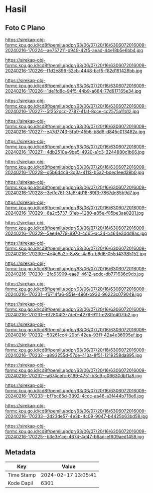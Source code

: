 # Hasil

## Foto C Plano

https://sirekap-obj-formc.kpu.go.id/cd8f/pemilu/pdpr/63/06/07/20/16/6306072016009-20240216-170224--ae757211-b949-42f5-aead-44e18b5e6bb4.jpg

https://sirekap-obj-formc.kpu.go.id/cd8f/pemilu/pdpr/63/06/07/20/16/6306072016009-20240216-170226--f1d2e896-52cb-4448-bcf5-f82d191428bb.jpg

https://sirekap-obj-formc.kpu.go.id/cd8f/pemilu/pdpr/63/06/07/20/16/6306072016009-20240216-170226--1de1fd8c-94f5-44b9-a684-77d917165e34.jpg

https://sirekap-obj-formc.kpu.go.id/cd8f/pemilu/pdpr/63/06/07/20/16/6306072016009-20240216-170227--5f252dcd-2787-41af-8cce-cc2575a11b12.jpg

https://sirekap-obj-formc.kpu.go.id/cd8f/pemilu/pdpr/63/06/07/20/16/6306072016009-20240216-170227--e47d7743-5fb9-45b6-b8d6-d845c013482a.jpg

https://sirekap-obj-formc.kpu.go.id/cd8f/pemilu/pdpr/63/06/07/20/16/6306072016009-20240216-170227--4db2510a-9be5-4920-a1c3-3244880c1b66.jpg

https://sirekap-obj-formc.kpu.go.id/cd8f/pemilu/pdpr/63/06/07/20/16/6306072016009-20240216-170228--d5b6d4c6-3d3a-4113-b5a2-bdec1eed39b0.jpg

https://sirekap-obj-formc.kpu.go.id/cd8f/pemilu/pdpr/63/06/07/20/16/6306072016009-20240216-170228--3effc76f-3fa8-4d18-89f3-7867de85b9d7.jpg

https://sirekap-obj-formc.kpu.go.id/cd8f/pemilu/pdpr/63/06/07/20/16/6306072016009-20240216-170229--8a2c5737-31eb-4280-a85e-f05be3aa0201.jpg

https://sirekap-obj-formc.kpu.go.id/cd8f/pemilu/pdpr/63/06/07/20/16/6306072016009-20240216-170229--5ee4e779-9970-4d65-ac34-b464e3ddd8ac.jpg

https://sirekap-obj-formc.kpu.go.id/cd8f/pemilu/pdpr/63/06/07/20/16/6306072016009-20240216-170230--4e4e8a2c-8a8c-4a8a-b6d6-055d43385152.jpg

https://sirekap-obj-formc.kpu.go.id/cd8f/pemilu/pdpr/63/06/07/20/16/6306072016009-20240216-170230--2fc63909-eae9-4612-acdc-db771636c9cb.jpg

https://sirekap-obj-formc.kpu.go.id/cd8f/pemilu/pdpr/63/06/07/20/16/6306072016009-20240216-170231--f6714fa6-851e-496f-b930-96223c079049.jpg

https://sirekap-obj-formc.kpu.go.id/cd8f/pemilu/pdpr/63/06/07/20/16/6306072016009-20240216-170231--6f2804f2-7de0-4276-911f-e28ffe407fb2.jpg

https://sirekap-obj-formc.kpu.go.id/cd8f/pemilu/pdpr/63/06/07/20/16/6306072016009-20240216-170232--50261cc4-20bf-42ea-93f1-42a4e36995ef.jpg

https://sirekap-obj-formc.kpu.go.id/cd8f/pemilu/pdpr/63/06/07/20/16/6306072016009-20240216-170232--a893255d-57de-413a-8f51-1219258da895.jpg

https://sirekap-obj-formc.kpu.go.id/cd8f/pemilu/pdpr/63/06/07/20/16/6306072016009-20240216-170232--a674cefc-6189-4751-b3c9-c06630dbf1a8.jpg

https://sirekap-obj-formc.kpu.go.id/cd8f/pemilu/pdpr/63/06/07/20/16/6306072016009-20240216-170233--bf7bc65d-3392-4cdc-aa46-a3f444b718e6.jpg

https://sirekap-obj-formc.kpu.go.id/cd8f/pemilu/pdpr/63/06/07/20/16/6306072016009-20240216-170233--2d23de57-4e3b-4c09-9047-b4425b63bd58.jpg

https://sirekap-obj-formc.kpu.go.id/cd8f/pemilu/pdpr/63/06/07/20/16/6306072016009-20240216-170225--b3e3e1ce-4674-4d47-b6ad-ef909aed1459.jpg


## Metadata

| Key        | Value               |
| ---------- | ------------------- |
| Time Stamp | 2024-02-17 13:05:41 |
| Kode Dapil | 6301                |



